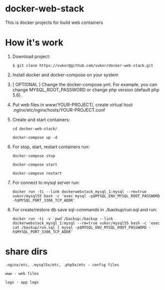 docker-web-stack
===========

This is docker projects for build web containers

How it's work
===========

1. Download project:

    ``$ git clone https://vukor@github.com/vukor/docker-web-stack.git``

2. Install docker and docker-compose on your system

3. [ OPTIONAL ] Change the docker-compose.yml. For example, you can change MYSQL_ROOT_PASSWORD or change php version (default php 5.6).

4. Put web files in www/YOUR-PROJECT/, create virtual host .nginx/etc/nginx/hosts/YOUR-PROJECT.conf

5. Create and start containers:
    
    `` cd docker-web-stack/ ``
    
    `` docker-compose up -d ``

6. For stop, start, restart containers run:
    
    `` docker-compose stop ``
    
    `` docker-compose start ``
    
    `` docker-compose restart ``

7. For connect to mysql server run:
    
    `` docker run -ti --link dockerwebstack_mysql_1:mysql --rm=true vukor/mysql55 bash -c 'exec mysql -p$MYSQL_ENV_MYSQL_ROOT_PASSWORD -h$MYSQL_PORT_3306_TCP_ADDR' ``

8. For create/restore db save sql-commands in ./backup/run.sql and run:
    
    `` docker run -ti -v `pwd`/backup:/backup --link dockerwebstack_mysql_1:mysql --rm=true vukor/mysql55 bash -c 'exec cat /backup/run.sql | mysql -p$MYSQL_ENV_MYSQL_ROOT_PASSWORD -h$MYSQL_PORT_3306_TCP_ADDR' ``


share dirs
===========

``.nginx/etc, .mysql5x/etc, .php5x/etc - config files``

``www - web files``

``logs - app logs``

